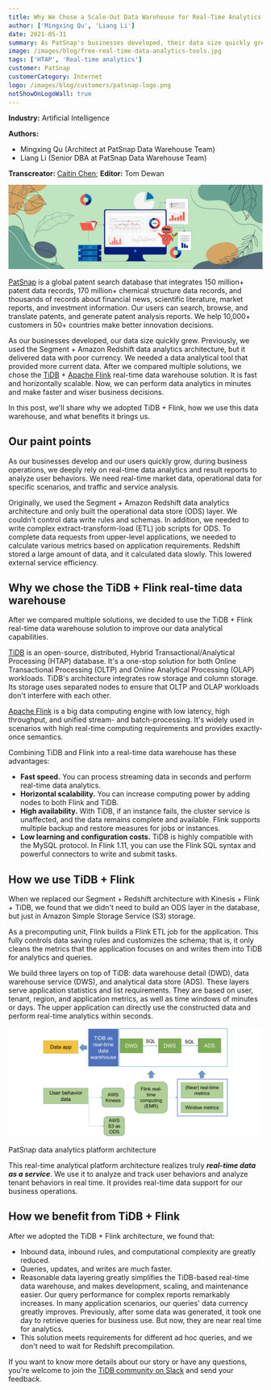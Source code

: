 ```yaml
---
title: Why We Chose a Scale-Out Data Warehouse for Real-Time Analytics
author: ['Mingxing Qu', 'Liang Li']
date: 2021-05-31
summary: As PatSnap's businesses developed, their data size quickly grew. To perform real-time analytics, they replaced their Segment + Amazon Redshift data analytics architecture with a TiDB + Apache Flink data warehouse solution.
image: /images/blog/free-real-time-data-analytics-tools.jpg
tags: ['HTAP', 'Real-time analytics']
customer: PatSnap
customerCategory: Internet
logo: /images/blog/customers/patsnap-logo.png
notShowOnLogoWall: true
---
```


**Industry:** Artificial Intelligence

**Authors:**

- Mingxing Qu (Architect at PatSnap Data Warehouse Team)
- Liang Li (Senior DBA at PatSnap Data Warehouse Team)

**Transcreator:** [Caitin Chen](https://github.com/CaitinChen); **Editor:** Tom Dewan

![Real time data streaming tools and technologies](media/free-real-time-data-analytics-tools.jpg)

[PatSnap](https://www.crunchbase.com/organization/patsnap) is a global patent search database that integrates 150 million+ patent data records, 170 million+ chemical structure data records, and thousands of records about financial news, scientific literature, market reports, and investment information. Our users can search, browse, and translate patents, and generate patent analysis reports. We help 10,000+ customers in 50+ countries make better innovation decisions.

As our businesses developed, our data size quickly grew. Previously, we used the Segment + Amazon Redshift data analytics architecture, but it delivered data with poor currency. We needed a data analytical tool that provided more current data. After we compared multiple solutions, we chose the [TiDB](https://docs.pingcap.com/tidb/stable/overview) + [Apache Flink](https://flink.apache.org/) real-time data warehouse solution. It is fast and horizontally scalable. Now, we can perform data analytics in minutes and make faster and wiser business decisions.

In this post, we'll share why we adopted TiDB + Flink, how we use this data warehouse, and what benefits it brings us.

## Our paint points

As our businesses develop and our users quickly grow, during business operations, we deeply rely on real-time data analytics and result reports to analyze user behaviors. We need real-time market data, operational data for specific scenarios, and traffic and service analysis.

Originally, we used the Segment + Amazon Redshift data analytics architecture and only built the operational data store (ODS) layer. We couldn't control data write rules and schemas. In addition, we needed to write complex extract-transform-load (ETL) job scripts for ODS. To complete data requests from upper-level applications, we needed to calculate various metrics based on application requirements. Redshift stored a large amount of data, and it calculated data slowly. This lowered external service efficiency.

## Why we chose the TiDB + Flink real-time data warehouse 

After we compared multiple solutions, we decided to use the TiDB + Flink real-time data warehouse solution to improve our data analytical capabilities.

[TiDB](https://docs.pingcap.com/tidb/stable/overview) is an open-source, distributed, Hybrid Transactional/Analytical Processing (HTAP) database. It's a one-stop solution for both Online Transactional Processing (OLTP) and Online Analytical Processing (OLAP) workloads. TiDB's architecture integrates row storage and column storage. Its storage uses separated nodes to ensure that OLTP and OLAP workloads don't interfere with each other. 

[Apache Flink](https://flink.apache.org/flink-architecture.html) is a big data computing engine with low latency, high throughput, and unified stream- and batch-processing. It's widely used in scenarios with high real-time computing requirements and provides exactly-once semantics.

Combining TiDB and Flink into a real-time data warehouse has these advantages:

* **Fast speed.** You can process streaming data in seconds and perform real-time data analytics. 
* **Horizontal scalability.** You can increase computing power by adding nodes to both Flink and TiDB.
* **High availability.** With TiDB, if an instance fails, the cluster service is unaffected, and the data remains complete and available. Flink supports multiple backup and restore measures for jobs or instances.
* **Low learning and configuration costs.** TiDB is highly compatible with the MySQL protocol. In Flink 1.11, you can use the Flink SQL syntax and powerful connectors to write and submit tasks.

## How we use TiDB + Flink

When we replaced our Segment + Redshift architecture with Kinesis + Flink + TiDB, we found that we didn't need to build an ODS layer in the database, but just in Amazon Simple Storage Service (S3) storage.

As a precomputing unit, Flink builds a Flink ETL job for the application. This fully controls data saving rules and customizes the schema; that is, it only cleans the metrics that the application focuses on and writes them into TiDB for analytics and queries.

We build three layers on top of TiDB: data warehouse detail (DWD), data warehouse service (DWS), and analytical data store (ADS). These layers serve application statistics and list requirements. They are based on user, tenant, region, and application metrics, as well as time windows of minutes or days. The upper application can directly use the constructed data and perform real-time analytics within seconds.

![PatSnap real-time analytics platform](media/patsnap-data-analytics-platform-architecture.jpg)
<div class="caption-center"> PatSnap data analytics platform architecture </div>

This real-time analytical platform architecture realizes truly **_real-time data as a service_**. We use it to analyze and track user behaviors and analyze tenant behaviors in real time. It provides real-time data support for our business operations.

## How we benefit from TiDB + Flink

After we adopted the TiDB + Flink architecture, we found that:

* Inbound data, inbound rules, and computational complexity are greatly reduced.
* Queries, updates, and writes are much faster.
* Reasonable data layering greatly simplifies the TiDB-based real-time data warehouse, and makes development, scaling, and maintenance easier. Our query performance for complex reports remarkably increases. In many application scenarios, our queries' data currency greatly improves. Previously, after some data was generated, it took one day to retrieve queries for business use. But now, they are near real time for analytics. 
* This solution meets requirements for different ad hoc queries, and we don't need to wait for Redshift precompilation.

If you want to know more details about our story or have any questions, you're welcome to join the [TiDB community on Slack](https://slack.tidb.io/invite?team=tidb-community&channel=everyone&ref=pingcap-blog) and send your feedback. 
